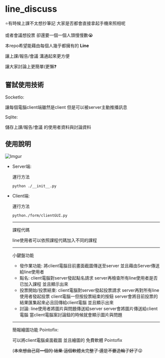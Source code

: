 # line_discuss

⭐有時候上課不太想抄筆記 大家是否都會直接拿起手機來照相呢

或者會議想投票 卻還要一個一個人頭慢慢數😭

本repo希望能藉由每個人幾乎都擁有的 **Line**

讓上課/報告/會議 溝通起來更方便

讓大家討論上更簡單(更懶❓ 

## 嘗試使用技術

SocketIo:

讓每個電腦client端雖然是client 但是可以被server主動推播訊息

Sqlite:

儲存上課/報告/會議 的使用者資料與討論資料

## 使用說明

![Imgur](https://i.imgur.com/PQw4KDY.png)

* Server端:

  運行方法

  ```
  python ./__init__.py
  ```

* Client端:

  運行方法

  ```
  python./form/clientGUI.py
  ```

  ---

  課程代碼

  line使用者可以依照課程代碼加入不同的課程

  ---

  小鍵盤功能

  * 發作業功能: 將client電腦目前畫面截圖傳送至server 並且藉由Server傳送給line使用者
  * 點名: client電腦對server發起點名請求 server再檢查所有line使用者是否已加入課程 並且顯示出來
  * 投票開始/投票結束: client電腦對server發起投票請求 server再對所有line使用者發起投票 client電腦一但按投票結束的按鈕 server會將目前投票的結果匯集起來必且回傳給client電腦 並且顯示出來
  * 討論: line使用者將圖片與問題傳送給server server會將圖片傳送給client電腦 當client電腦案討論鈕的時候就會顯示圖片與問題

  ---

  簡報繪圖功能 Pointofix:

  可以將client電腦桌面截圖 並且繪圖的 免費軟體 Pointofix

  (~~本來想自己寫一個的 結果 這個軟體太完整了 還是不要造輪子好了~~😜
